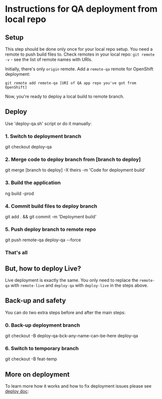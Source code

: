 # Instructions for QA deployment from local repo

## Setup

This step should be done only once for your local repo setup. You need a remote to push build files to. Check remotes in your local repo: `git remote -v` - see the list of remote names with URIs.

Initially, there's only `origin` remote. Add a `remote-qa` remote for OpenShift deployment:

`git remote add remote-qa [URI of QA app repo you've got from OpenShift]`

Now, you're ready to deploy a local build to remote branch.

## Deploy

Use 'deploy-qa.sh' script or do it manually:

### 1. Switch to deployment branch
git checkout deploy-qa

### 2. Merge code to deploy branch from [branch to deploy]
git merge [branch to deploy] -X theirs -m 'Code for deployment build'

### 3. Build the application
ng build -prod

### 4. Commit build files to deploy branch
git add . && git commit -m 'Deployment build'

### 5. Push deploy branch to remote repo
git push remote-qa deploy-qa --force

### That's all

## But, how to deploy Live?

Live deployment is exactly the same. You only need to replace the `remote-qa` with `remote-live` and `deploy-qa` with `deploy-live` in the steps above.

## Back-up and safety

You can do two extra steps before and after the main steps:

### 0. Back-up deployment branch
git checkout -B deploy-qa-bck-any-name-can-be-here deploy-qa

### 6. Switch to temporary branch
git checkout -B feat-temp

## More on deployment

To learn more how it works and how to fix deployment issues please see [deploy doc](https://github.com/rostag/bigpolicy_eu/blob/develop/docs/deploy.doc.md):
